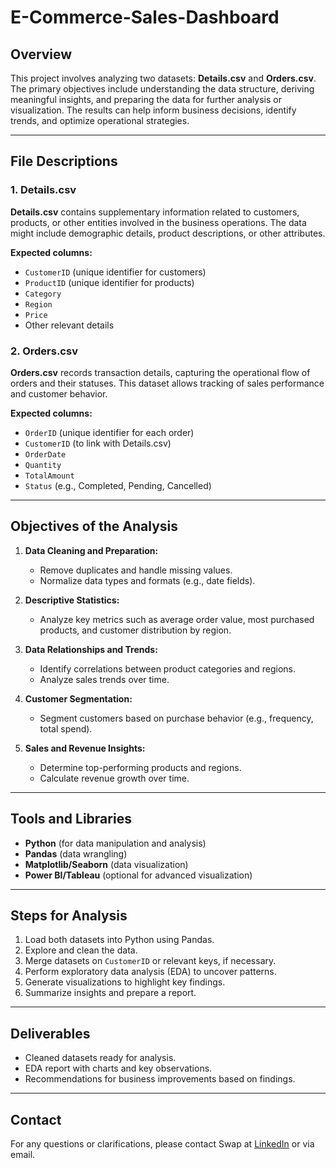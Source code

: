 # E-Commerce-Sales-Dashboard


## Overview
This project involves analyzing two datasets: **Details.csv** and **Orders.csv**. The primary objectives include understanding the data structure, deriving meaningful insights, and preparing the data for further analysis or visualization. The results can help inform business decisions, identify trends, and optimize operational strategies.

---

## File Descriptions

### 1. **Details.csv**
**Details.csv** contains supplementary information related to customers, products, or other entities involved in the business operations. The data might include demographic details, product descriptions, or other attributes.

**Expected columns:**
- `CustomerID` (unique identifier for customers)
- `ProductID` (unique identifier for products)
- `Category`
- `Region`
- `Price`
- Other relevant details

### 2. **Orders.csv**
**Orders.csv** records transaction details, capturing the operational flow of orders and their statuses. This dataset allows tracking of sales performance and customer behavior.

**Expected columns:**
- `OrderID` (unique identifier for each order)
- `CustomerID` (to link with Details.csv)
- `OrderDate`
- `Quantity`
- `TotalAmount`
- `Status` (e.g., Completed, Pending, Cancelled)

---

## Objectives of the Analysis
1. **Data Cleaning and Preparation:**
   - Remove duplicates and handle missing values.
   - Normalize data types and formats (e.g., date fields).

2. **Descriptive Statistics:**
   - Analyze key metrics such as average order value, most purchased products, and customer distribution by region.

3. **Data Relationships and Trends:**
   - Identify correlations between product categories and regions.
   - Analyze sales trends over time.
   
4. **Customer Segmentation:**
   - Segment customers based on purchase behavior (e.g., frequency, total spend).

5. **Sales and Revenue Insights:**
   - Determine top-performing products and regions.
   - Calculate revenue growth over time.

---

## Tools and Libraries
- **Python** (for data manipulation and analysis)
- **Pandas** (data wrangling)
- **Matplotlib/Seaborn** (data visualization)
- **Power BI/Tableau** (optional for advanced visualization)

---

## Steps for Analysis
1. Load both datasets into Python using Pandas.
2. Explore and clean the data.
3. Merge datasets on `CustomerID` or relevant keys, if necessary.
4. Perform exploratory data analysis (EDA) to uncover patterns.
5. Generate visualizations to highlight key findings.
6. Summarize insights and prepare a report.

---

## Deliverables
- Cleaned datasets ready for analysis.
- EDA report with charts and key observations.
- Recommendations for business improvements based on findings.

---

## Contact
For any questions or clarifications, please contact Swap at [LinkedIn](#) or via email.



